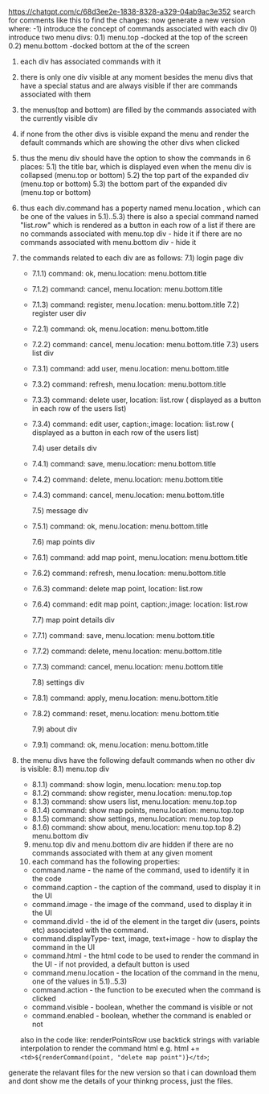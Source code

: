 https://chatgpt.com/c/68d3ee2e-1838-8328-a329-04ab9ac3e352
search for comments like this to find the changes:
now generate a new version where:
-1) introduce the concept of commands associated with each div 0) introduce two menu divs:
0.1) menu.top -docked at the top of the screen
0.2) menu.bottom -docked bottom at the of the screen

1.  each div has associated commands with it
2.  there is only one div visible at any moment besides the menu divs that
    have a special status and are always visible if ther are commands associated with them
3.  the menus(top and bottom) are filled by the commands associated with the currently visible div
4.  if none from the other divs is visible expand the menu and render the default commands
    which are showing the other divs when clicked
5.  thus the menu div should have the option to show the commands in 6 places:
    5.1) the title bar, which is displayed even when the menu div is collapsed (menu.top or bottom)
    5.2) the top part of the expanded div (menu.top or bottom)
    5.3) the bottom part of the expanded div (menu.top or bottom)
6.  thus each div.command has a poperty named menu.location , which can be one of the
    values in 5.1)..5.3)
    there is also a special command named "list.row" which is rendered as a button in each row of a list
    if there are no commands associated with menu.top div - hide it
    if there are no commands associated with menu.bottom div - hide it
7.  the commands related to each div are as follows:
    7.1) login page div
    - 7.1.1) command: ok, menu.location: menu.bottom.title
    - 7.1.2) command: cancel, menu.location: menu.bottom.title
    - 7.1.3) command: register, menu.location: menu.bottom.title
    7.2) register user div
    - 7.2.1) command: ok, menu.location: menu.bottom.title
    - 7.2.2) command: cancel, menu.location: menu.bottom.title
      7.3) users list div 
    - 7.3.1) command: add user, menu.location: menu.bottom.title
    - 7.3.2) command: refresh, menu.location: menu.bottom.title
    - 7.3.3) command: delete user, location: list.row ( displayed as a button in each row of the users list)
    - 7.3.4) command: edit user, caption:,image:  location: list.row ( displayed as a button in each row of the users list)
    
      7.4) user details div
    - 7.4.1) command: save, menu.location: menu.bottom.title
    - 7.4.2) command: delete, menu.location: menu.bottom.title
    - 7.4.3) command: cancel, menu.location: menu.bottom.title

      7.5) message div
    - 7.5.1) command: ok, menu.location: menu.bottom.title
    
      7.6) map points div
    - 7.6.1) command: add map point, menu.location: menu.bottom.title
    - 7.6.2) command: refresh, menu.location: menu.bottom.title
    - 7.6.3) command: delete map point, location: list.row
    - 7.6.4) command: edit map point, caption:,image:  location: list.row

      7.7) map point details div
    - 7.7.1) command: save, menu.location: menu.bottom.title
    - 7.7.2) command: delete, menu.location: menu.bottom.title
    - 7.7.3) command: cancel, menu.location: menu.bottom.title

      7.8) settings div
    - 7.8.1) command: apply, menu.location: menu.bottom.title
    - 7.8.2) command: reset, menu.location: menu.bottom.title
       
       7.9) about div
    - 7.9.1) command: ok, menu.location: menu.bottom.title


8.  the menu divs have the following default commands when no other div is visible:
    8.1) menu.top div
    - 8.1.1) command: show login, menu.location: menu.top.top
    - 8.1.2) command: show register, menu.location: menu.top.top
    - 8.1.3) command: show users list, menu.location: menu.top.top
    - 8.1.4) command: show map points, menu.location: menu.top.top
    - 8.1.5) command: show settings, menu.location: menu.top.top
    - 8.1.6) command: show about, menu.location: menu.top.top
    8.2) menu.bottom div

    9) menu.top div and menu.bottom div are hidden if there are no commands associated with them at any given moment
    10) each command has the following properties:
    - command.name - the name of the command, used to identify it in the code
    - command.caption - the caption of the command, used to display it in the UI
    - command.image - the image of the command, used to display it in the UI 
    - command.divId - the id of the element in the target div (users, points etc) associated with the command.
    - command.displayType-  text, image, text+image - how to display the command in the UI
    - command.html - the html code to be used to render the command in the UI - if not provided, a default button is used
    - command.menu.location - the location of the command in the menu, one of the values in 5.1)..5.3)
    - command.action - the function to be executed when the command is clicked
    - command.visible - boolean, whether the command is visible or not
    - command.enabled - boolean, whether the command is enabled or not


    also in the code like:
    renderPointsRow
    use backtick strings with variable interpolation to render the command html
        e.g.    html += `<td>${renderCommand(point, "delete map point")}</td>`;   

generate the relavant files for the new version so that i can download them and dont show me the details of your thinkng process, just the files.